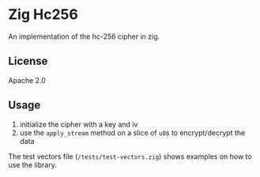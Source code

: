 # Zig Hc256

An implementation of the hc-256 cipher in zig.

## License

Apache 2.0

## Usage

1. initialize the cipher with a key and iv
2. use the `apply_stream` method on a slice of `u8`s to encrypt/decrypt the data

The test vectors file (`/tests/test-vectors.zig`) shows examples on how to use the library.